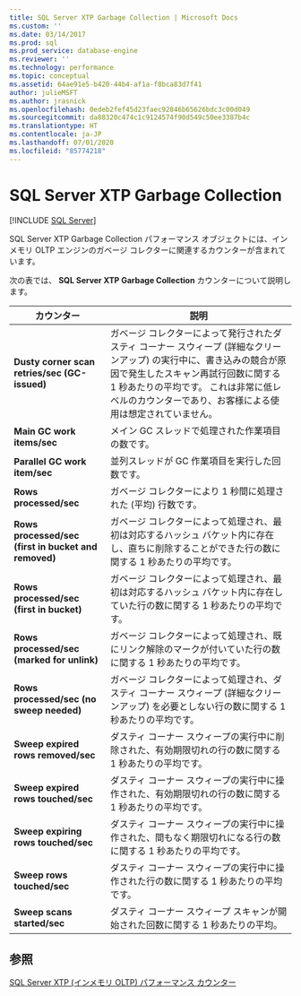 ```yaml
---
title: SQL Server XTP Garbage Collection | Microsoft Docs
ms.custom: ''
ms.date: 03/14/2017
ms.prod: sql
ms.prod_service: database-engine
ms.reviewer: ''
ms.technology: performance
ms.topic: conceptual
ms.assetid: 64ae91e5-b420-44b4-af1a-f8bca83d7f41
author: julieMSFT
ms.author: jrasnick
ms.openlocfilehash: 0edeb2fef45d23faec92846b65626bdc3c00d049
ms.sourcegitcommit: da88320c474c1c9124574f90d549c50ee3387b4c
ms.translationtype: HT
ms.contentlocale: ja-JP
ms.lasthandoff: 07/01/2020
ms.locfileid: "85774218"
---
```

# <a name="sql-server-xtp-garbage-collection"></a>SQL Server XTP Garbage Collection
 [!INCLUDE [SQL Server](../../includes/applies-to-version/sqlserver.md)]

  SQL Server XTP Garbage Collection パフォーマンス オブジェクトには、インメモリ OLTP エンジンのガベージ コレクターに関連するカウンターが含まれています。  
  
 次の表では、 **SQL Server XTP Garbage Collection** カウンターについて説明します。  
  
|カウンター|説明|  
|-------------|-----------------|  
|**Dusty corner scan retries/sec (GC-issued)**|ガベージ コレクターによって発行されたダスティ コーナー スウィープ (詳細なクリーンアップ) の実行中に、書き込みの競合が原因で発生したスキャン再試行回数に関する 1 秒あたりの平均です。 これは非常に低レベルのカウンターであり、お客様による使用は想定されていません。|  
|**Main GC work items/sec**|メイン GC スレッドで処理された作業項目の数です。|  
|**Parallel GC work item/sec**|並列スレッドが GC 作業項目を実行した回数です。|  
|**Rows processed/sec**|ガベージ コレクターにより 1 秒間に処理された (平均) 行数です。|  
|**Rows processed/sec (first in bucket and removed)**|ガベージ コレクターによって処理され、最初は対応するハッシュ バケット内に存在し、直ちに削除することができた行の数に関する 1 秒あたりの平均です。|  
|**Rows processed/sec (first in bucket)**|ガベージ コレクターによって処理され、最初は対応するハッシュ バケット内に存在していた行の数に関する 1 秒あたりの平均です。|  
|**Rows processed/sec (marked for unlink)**|ガベージ コレクターによって処理され、既にリンク解除のマークが付いていた行の数に関する 1 秒あたりの平均です。|  
|**Rows processed/sec (no sweep needed)**|ガベージ コレクターによって処理され、ダスティ コーナー スウィープ (詳細なクリーンアップ) を必要としない行の数に関する 1 秒あたりの平均です。|  
|**Sweep expired rows removed/sec**|ダスティ コーナー スウィープの実行中に削除された、有効期限切れの行の数に関する 1 秒あたりの平均です。|  
|**Sweep expired rows touched/sec**|ダスティ コーナー スウィープの実行中に操作された、有効期限切れの行の数に関する 1 秒あたりの平均です。|  
|**Sweep expiring rows touched/sec**|ダスティ コーナー スウィープの実行中に操作された、間もなく期限切れになる行の数に関する 1 秒あたりの平均です。|  
|**Sweep rows touched/sec**|ダスティ コーナー スウィープの実行中に操作された行の数に関する 1 秒あたりの平均です。|  
|**Sweep scans started/sec**|ダスティ コーナー スウィープ スキャンが開始された回数に関する 1 秒あたりの平均。|  
  
## <a name="see-also"></a>参照  
 [SQL Server XTP &#40;インメモリ OLTP&#41; パフォーマンス カウンター](../../relational-databases/performance-monitor/sql-server-xtp-in-memory-oltp-performance-counters.md)  
  
  
